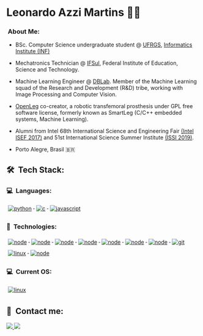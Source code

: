 
<h1 align="left">Leonardo Azzi Martins 🐧🦿</h1>

### &nbsp;About Me:

- <p align="left">BSc. Computer Science undergraduate student @ <a href="https://ufrgs.br">UFRGS</a>, <a href="https://inf.ufrgs.br">Informatics Institute (INF)</a></p> 
- <p align="left">Mechatronics Technician @ <a href="https://ifsul.edu.br/">IFSul</a>, Federal Institute of Education, Science and Technology. </p> 
- <p align="left">Machine Learning Engineer @ <a href="https://db.tec.br/dblab/">DBLab</a>. Member of the  Machine Learning squad of the Research and Development (R&D) tribe, working with Image Processing and Computer Vision.</p> 
- <p align="left"> <a href="https://github.com/ProtesesParaTodos/OpenLeg">OpenLeg</a> co-creator, a robotic transfemoral prosthesis under GPL free software license, formerly known as SmartLeg (C/C++ embedded systems, Machine Learning).</p>
- <p align="left"> Alumni from Intel 68th International Science and Engineering Fair <a href="https://www.societyforscience.org/isef/intel-isef-2017/">(Intel ISEF 2017)</a> and 51st International Science Summer Institute <a href="http://amigosdoweizmann.org.br/stage/escola-de-verao-2019/">(ISSI 2019)</a>.</p>
- <p align="left">Porto Alegre, Brasil 🇧🇷</p> 

## 🛠 &nbsp;Tech Stack:
### 💻 &nbsp;Languages:

<p align="left"></p> 

<div alight="left">
  <a href=https://www.linkedin.com/in/leonardoazzi//>
    <img src="https://img.shields.io/badge/Python-14354C?style=for-the-badge&logo=python&logoColor=white" alt="python" style="vertical-align:top; margin:6px 4px">
  </a>
  <a href=https://www.linkedin.com/in/leonardoazzi//>
    <img src="https://img.shields.io/badge/C-00599C?style=for-the-badge&logo=c&logoColor=white" alt="c" style="vertical-align:top; margin:6px 4px">
  </a>
    <a href=https://www.linkedin.com/in/leonardoazzi//>
    <img src="https://img.shields.io/badge/JavaScript-323330?style=for-the-badge&logo=javascript&logoColor=F7DF1E" alt="javascript" style="vertical-align:top; margin:6px 4px">
  </a>
 </div>
 
### 🚀 &nbsp;Technologies:
 
<div alight="left">
  </a>
    <a href=https://www.linkedin.com/in/leonardoazzi//>
    <img src="https://img.shields.io/badge/Keras-%23D00000.svg?style=for-the-badge&logo=Keras&logoColor=white" alt="node" style="vertical-align:top; margin:6px 4px">
    </a>
  </a>
  
  </a>
    <a href=https://www.linkedin.com/in/leonardoazzi//>
    <img src="https://img.shields.io/badge/numpy-%23013243.svg?style=for-the-badge&logo=numpy&logoColor=white" alt="node" style="vertical-align:top; margin:6px 4px">
    </a>
  </a>
  </a>
    <a href=https://www.linkedin.com/in/leonardoazzi//>
    <img src="https://img.shields.io/badge/PyTorch-%23EE4C2C.svg?style=for-the-badge&logo=PyTorch&logoColor=white" alt="node" style="vertical-align:top; margin:6px 4px">
    </a>
  </a>
  </a>
    <a href=https://www.linkedin.com/in/leonardoazzi//>
    <img src="https://img.shields.io/badge/TensorFlow-%23FF6F00.svg?style=for-the-badge&logo=TensorFlow&logoColor=white" alt="node" style="vertical-align:top; margin:6px 4px">
    </a>
  </a>
  </a>
  </a>
    <a href=https://www.linkedin.com/in/leonardoazzi//>
    <img src="https://img.shields.io/badge/jupyter-%23FA0F00.svg?style=for-the-badge&logo=jupyter&logoColor=white" alt="node" style="vertical-align:top; margin:6px 4px">
    </a>
  </a>
    <a href=https://www.linkedin.com/in/leonardoazzi//>
    <img src="https://img.shields.io/badge/opencv-%23white.svg?style=for-the-badge&logo=opencv&logoColor=white" alt="node" style="vertical-align:top; margin:6px 4px">
    </a>
    </a>
    <a href=https://www.linkedin.com/in/leonardoazzi/>
    <img src="https://img.shields.io/badge/Node.js-43853D?style=for-the-badge&logo=node.js&logoColor=white" alt="node" style="vertical-align:top; margin:6px 4px">
  </a>
    </a>
      </a>
    <a href=https://www.linkedin.com/in/leonardoazzi//>
    <img src="https://img.shields.io/badge/Git-E34F26?style=for-the-badge&logo=git&logoColor=white" alt="git" style="vertical-align:top; margin:6px 4px">
  </a>
      </a>
    <a href=https://www.linkedin.com/in/leonardoazzi//>
    <img src="https://img.shields.io/badge/Linux-E34F26?style=for-the-badge&logo=linux&logoColor=black" alt="linux" style="vertical-align:top; margin:6px 4px">
  </a>
    </a>
    <a href=https://www.linkedin.com/in/leonardoazzi//>
    <img src="https://img.shields.io/badge/-Arduino-00979D?style=for-the-badge&logo=Arduino&logoColor=white" alt="node" style="vertical-align:top; margin:6px 4px">
    </a>

### 💻 &nbsp;Current OS: 
  </a>
    <a href=https://www.linkedin.com/in/leonardoazzi//>
    <img src="https://img.shields.io/badge/Pop!_OS-48B9C7?style=for-the-badge&logo=Pop!_OS&logoColor=white" alt="linux" style="vertical-align:top; margin:6px 4px">
  </a>

## 📧 &nbsp;Contact me:
<p align="left">
	<a href="[https://www.linkedin.com/in/claudinoac/](https://www.linkedin.com/in/leonardoazzi/)">
		<img src="https://img.shields.io/badge/LinkedIn-0077B5?style=for-the-badge&logo=linkedin&logoColor=white" />
	</a>
	<a href="mailto:lamartins@inf.ufrgs.br">
		<img src="https://img.shields.io/badge/Email-000000?style=for-the-badge&logo=thunderbird&logoColor=white" />
	</a>
</p>
   
</div>
